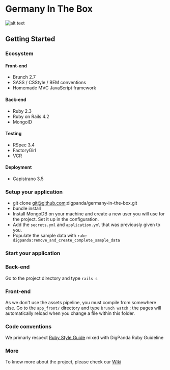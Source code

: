 # Germany In The Box

![alt text](https://www.germanyinthebox.com/images/logo-half.png "Germany In The Box")

## Getting Started

### Ecosystem

#### Front-end
- Brunch 2.7
- SASS / CSStyle / BEM conventions
- Homemade MVC JavaScript framework

#### Back-end
- Ruby 2.3
- Ruby on Rails 4.2
- MongoID

#### Testing
- RSpec 3.4
- FactoryGirl
- VCR

#### Deployment
- Capistrano 3.5

### Setup your application

- git clone git@github.com:digpanda/germany-in-the-box.git
- bundle install
- Install MongoDB on your machine and create a new user you will use for the project. Set it up in the configuration.
- Add the `secrets.yml` and `application.yml` that was previously given to you.
- Populate the sample data with `rake digpanda:remove_and_create_complete_sample_data`

### Start your application

### Back-end

Go to the project directory and type `rails s`
### Front-end

As we don't use the assets pipeline, you must compile from somewhere else. Go to the `app_front/` directory and type `brunch watch` ; the pages will automatically reload when you change a file within this folder.

### Code conventions

We primarly respect [Ruby Style Guide](https://github.com/bbatsov/ruby-style-guide) mixed with DigPanda Ruby Guideline

### More

To know more about the project, please check our [Wiki](https://github.com/digpanda/germany-in-the-box/wiki)
